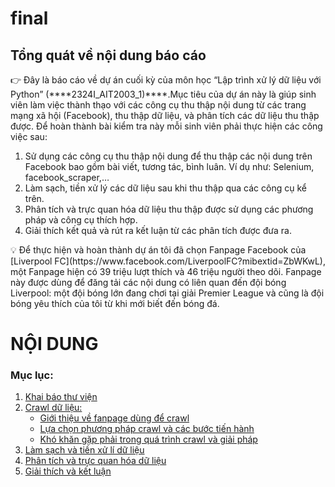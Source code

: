 # final

## Tổng quát về nội dung báo cáo

<aside>
👉 Đây là báo cáo về dự án cuối kỳ của môn học “Lập trình xử lý dữ liệu với Python” (****2324I_AIT2003_1)****.Mục tiêu của dự án này là giúp sinh viên làm việc thành thạo với các công cụ thu thập nội dung từ các trang mạng xã hội (Facebook), thu thập dữ liệu, và phân tích các dữ liệu thu thập được. Để hoàn thành bài kiểm tra này mỗi sinh viên phải thực hiện các công việc sau:

1. Sử dụng các công cụ thu thập nội dung để thu thập các nội dung trên Facebook bao gồm bài viết, tương tác, bình luân. Ví dụ như: Selenium, facebook_scraper,…
2. Làm sạch, tiền xử lý các dữ liệu sau khi thu thập qua các công cụ kể trên.
3. Phân tích và trực quan hóa dữ liệu thu thập được sử dụng các phương pháp và công cụ thích hợp.
4. Giải thích kết quả và rút ra kết luận từ các phân tích được đưa ra.
</aside>

<aside>
💡 Để thực hiện và hoàn thành dự án tôi đã chọn Fanpage Facebook của [Liverpool FC](https://www.facebook.com/LiverpoolFC?mibextid=ZbWKwL), một Fanpage hiện có 39 triệu lượt thích và 46 triệu người theo dõi. Fanpage này được dùng để đăng tải các nội dung có liên quan đến đội bóng Liverpool: một đội bóng lớn đang chơi tại giải Premier League và cũng là đội bóng yêu thích của tôi từ khi mới biết đến bóng đá.

</aside>

# NỘI DUNG

### Mục lục:

1. [Khai báo thư viện](https://www.notion.so/FINAL-PROJECT-L-P-TR-NH-X-L-D-LI-U-V-I-PYTHON-5a628e1b0f824bd391dd8d7467155377?pvs=21)
2. [Crawl dữ liệu:](https://www.notion.so/FINAL-PROJECT-L-P-TR-NH-X-L-D-LI-U-V-I-PYTHON-5a628e1b0f824bd391dd8d7467155377?pvs=21)
    - [Giới thiệu về fanpage dùng để crawl](https://www.notion.so/FINAL-PROJECT-L-P-TR-NH-X-L-D-LI-U-V-I-PYTHON-5a628e1b0f824bd391dd8d7467155377?pvs=21)
    - [Lựa chọn phương pháp crawl và các bước tiến hành](https://www.notion.so/FINAL-PROJECT-L-P-TR-NH-X-L-D-LI-U-V-I-PYTHON-5a628e1b0f824bd391dd8d7467155377?pvs=21)
    - [Khó khăn gặp phải trong quá trình crawl và giải pháp](https://www.notion.so/FINAL-PROJECT-L-P-TR-NH-X-L-D-LI-U-V-I-PYTHON-5a628e1b0f824bd391dd8d7467155377?pvs=21)
3. [Làm sạch và tiền xử lí dữ liệu](https://www.notion.so/FINAL-PROJECT-L-P-TR-NH-X-L-D-LI-U-V-I-PYTHON-5a628e1b0f824bd391dd8d7467155377?pvs=21)
4. [Phân tích và trực quan hóa dữ liệu](https://www.notion.so/FINAL-PROJECT-L-P-TR-NH-X-L-D-LI-U-V-I-PYTHON-5a628e1b0f824bd391dd8d7467155377?pvs=21)
5. [Giải thích và kết luận](https://www.notion.so/FINAL-PROJECT-L-P-TR-NH-X-L-D-LI-U-V-I-PYTHON-5a628e1b0f824bd391dd8d7467155377?pvs=21)